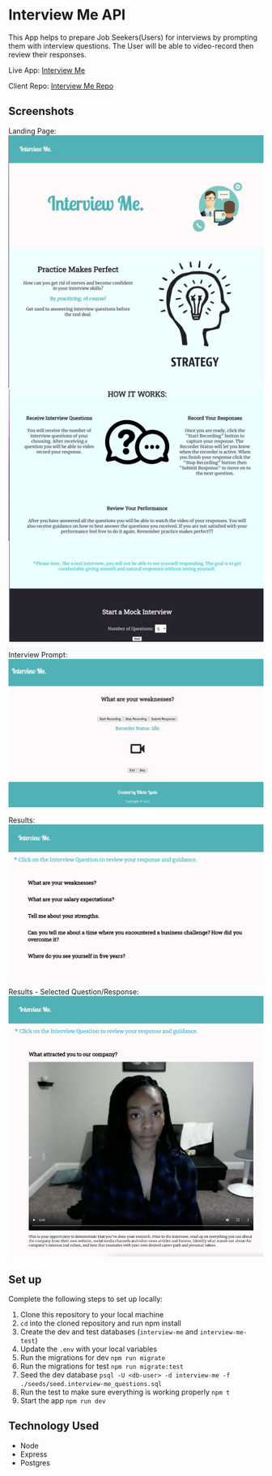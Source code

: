 # Interview Me API

This App helps to prepare Job Seekers(Users) for interviews by prompting them with interview questions. The User will be able to video-record then review their responses.

Live App: [Interview Me](https://interview-me.vercel.app/)

Client Repo: [Interview Me Repo](https://github.com/ollythedeveloper/interview-me)

## Screenshots
Landing Page:
![landingPage1](images/iM-landing-page1.png)
![landingPage2](images/iM-landing-page2.png)

Interview Prompt:
![questionPage](images/iM-interview-prompt.png)

Results:
![resultsPage](images/iM-results.png)

Results - Selected Question/Response:
![resultsResponse](images/iM-results-respnse.png)

## Set up

Complete the following steps to set up locally:

1. Clone this repository to your local machine 
2. `cd` into the cloned repository and run npm install
3. Create the dev and test databases (`interview-me` and `interview-me-test`)
4. Update the `.env` with your local variables
5. Run the migrations for dev `npm run migrate`
6. Run the migrations for test `npm run migrate:test`
7. Seed the dev database `psql -U <db-user> -d interview-me -f ./seeds/seed.interview-me_questions.sql`
8. Run the test to make sure everything is working properly `npm t`
9. Start the app `npm run dev`

## Technology Used
* Node
* Express
* Postgres
